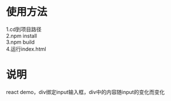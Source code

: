# 使用方法  
1.cd到项目路径   
2.npm install   
3.npm build  
4.运行index.html   

# 说明  
react demo，div绑定input输入框，div中的内容随input的变化而变化  
